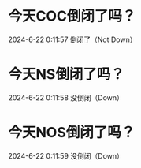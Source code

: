 # 今天COC倒闭了吗？

2024-6-22 0:11:57 倒闭了（Not Down）

# 今天NS倒闭了吗？

2024-6-22 0:11:58 没倒闭（Down）

# 今天NOS倒闭了吗？

2024-6-22 0:11:59 没倒闭（Down）

